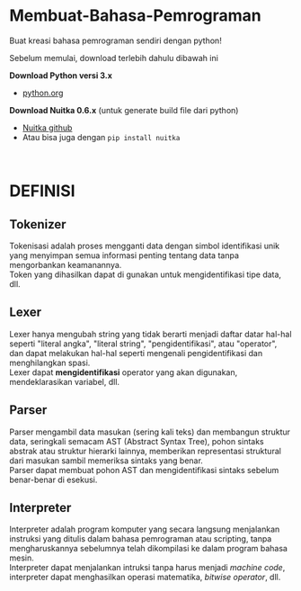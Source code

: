 # Membuat-Bahasa-Pemrograman
Buat kreasi bahasa pemrograman sendiri dengan python!  

Sebelum memulai, download terlebih dahulu dibawah ini

**Download Python versi 3.x**    
- [python.org](https://www.python.org/downloads/)  
  
**Download Nuitka 0.6.x** (untuk generate build file dari python)  
- [Nuitka github](https://github.com/Nuitka/Nuitka) 
- Atau bisa juga dengan `pip install nuitka`  
  
<br>  

# DEFINISI  
## Tokenizer  
Tokenisasi adalah proses mengganti data dengan simbol identifikasi unik yang menyimpan semua informasi penting tentang data tanpa mengorbankan keamanannya.    
Token yang dihasilkan dapat di gunakan untuk mengidentifikasi tipe data, dll.  

## Lexer  
Lexer hanya mengubah string yang tidak berarti menjadi daftar datar hal-hal seperti "literal angka", "literal string", "pengidentifikasi", atau "operator", dan dapat melakukan hal-hal seperti mengenali pengidentifikasi dan menghilangkan spasi.    
Lexer dapat **mengidentifikasi** operator yang akan digunakan, mendeklarasikan variabel, dll.  

## Parser  
Parser mengambil data masukan (sering kali teks) dan membangun struktur data, seringkali semacam AST (Abstract Syntax Tree), pohon sintaks abstrak atau struktur hierarki lainnya, memberikan representasi struktural dari masukan sambil memeriksa sintaks yang benar.  
Parser dapat membuat pohon AST dan mengidentifikasi sintaks sebelum benar-benar di esekusi.  

## Interpreter  
Interpreter adalah program komputer yang secara langsung menjalankan instruksi yang ditulis dalam bahasa pemrograman atau scripting, tanpa mengharuskannya sebelumnya telah dikompilasi ke dalam program bahasa mesin.  
Interpreter dapat menjalankan intruksi tanpa harus menjadi _machine code_, interpreter dapat menghasilkan operasi matematika, _bitwise operator_, dll.  

